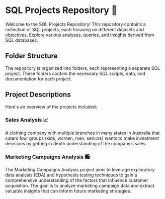 # SQL Projects Repository 🌟

Welcome to the SQL Projects Repository! This repository contains a collection of SQL projects, each focusing on different datasets and objectives. Explore various analyses, queries, and insights derived from SQL databases.

## Folder Structure

The repository is organized into folders, each representing a separate SQL project. These folders contain the necessary SQL scripts, data, and documentation for each project. 

## Project Descriptions 
Here's an overview of the projects included:

### Sales Analysis 📈

A clothing company with multiple branches in many states in Australia that caters four groups (kids, women, men, seniors) wants to make investment decisions by getting in depth understanding of the company’s sales.

### Marketing Campaigns Analysis 🛍

The Marketing Campaigns Analysis project aims to leverage exploratory data analysis (EDA) and hypothesis testing techniques to gain a comprehensive understanding of the factors that influence customer acquisition. The goal is to analyze marketing campaign data and extract valuable insights that can inform future marketing strategies.


